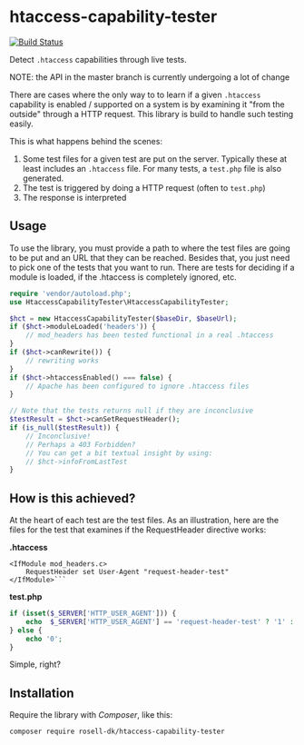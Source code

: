 # htaccess-capability-tester

[![Build Status](https://travis-ci.org/rosell-dk/htaccess-capability-tester.png?branch=master)](https://travis-ci.org/rosell-dk/htaccess-capability-tester)

Detect `.htaccess` capabilities through live tests.

NOTE: the API in the master branch is currently undergoing a lot of change

There are cases where the only way to to learn if a given `.htaccess` capability is enabled / supported on a system is by examining it "from the outside" through a HTTP request. This library is build to handle such testing easily.

This is what happens behind the scenes:
1. Some test files for a given test are put on the server. Typically these at least includes an `.htaccess` file. For many tests, a `test.php` file is also generated.
2. The test is triggered by doing a HTTP request (often to `test.php`)
3. The response is interpreted

## Usage

To use the library, you must provide a path to where the test files are going to be put and an URL that they can be reached. Besides that, you just need to pick one of the tests that you want to run. There are tests for deciding if a module is loaded, if the .htaccess is completely ignored, etc.

```php
require 'vendor/autoload.php';
use HtaccessCapabilityTester\HtaccessCapabilityTester;

$hct = new HtaccessCapabilityTester($baseDir, $baseUrl);
if ($hct->moduleLoaded('headers')) {
    // mod_headers has been tested functional in a real .htaccess
}
if ($hct->canRewrite()) {
    // rewriting works
}
if ($hct->htaccessEnabled() === false) {
    // Apache has been configured to ignore .htaccess files
}

// Note that the tests returns null if they are inconclusive
$testResult = $hct->canSetRequestHeader();
if (is_null($testResult)) {
    // Inconclusive!
    // Perhaps a 403 Forbidden?
    // You can get a bit textual insight by using:
    // $hct->infoFromLastTest
}
```

## How is this achieved?

At the heart of each test are the test files. As an illustration, here are the files for the test that examines if the RequestHeader directive works:

**.htaccess**
```
<IfModule mod_headers.c>
    RequestHeader set User-Agent "request-header-test"
</IfModule>```
```

**test.php**
```php
if (isset($_SERVER['HTTP_USER_AGENT'])) {
    echo  $_SERVER['HTTP_USER_AGENT'] == 'request-header-test' ? '1' : '0';
} else {
    echo '0';
}
```

Simple, right?


## Installation
Require the library with *Composer*, like this:

```text
composer require rosell-dk/htaccess-capability-tester
```
